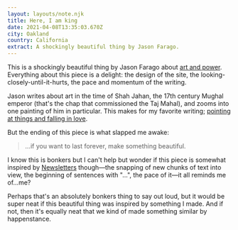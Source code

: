 ```yaml
---
layout: layouts/note.njk
title: Here, I am king
date: 2021-04-08T13:35:03.670Z
city: Oakland
country: California
extract: A shockingly beautiful thing by Jason Farago.
---
```


This is a shockingly beautiful thing by Jason Farago about [art and power](https://www.nytimes.com/interactive/2021/04/02/arts/design/shah-jahan-chitarman.html). Everything about this piece is a delight: the design of the site, the looking-closely-until-it-hurts, the pace and momentum of the writing.

Jason writes about art in the time of Shah Jahan, the 17th century Mughal emperor (that's the chap that commissioned the Taj Mahal), and zooms into one painting of him in particular. This makes for my favorite writing; [pointing at things and falling in love](https://buttondown.email/robinrendle/archive/8907d5a1-bc42-4a51-a1fb-19e0af6f40ec).

But the ending of this piece is what slapped me awake:

> ...if you want to last forever, make something beautiful.

I know this is bonkers but I can't help but wonder if this piece is somewhat inspired by [Newsletters](https://www.robinrendle.com/essays/newsletters) though—the snapping of new chunks of text into view, the beginning of sentences with "...", the pace of it—it all reminds me of...me?

Perhaps that's an absolutely bonkers thing to say out loud, but it would be super neat if this beautiful thing was inspired by something I made. And if not, then it's equally neat that we kind of made something similar by happenstance.

